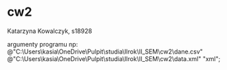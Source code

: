 # cw2
Katarzyna Kowalczyk, s18928

argumenty programu np:
 @"C:\Users\kasia\OneDrive\Pulpit\studia\IIrok\II_SEM\cw2\dane.csv" @"C:\Users\kasia\OneDrive\Pulpit\studia\IIrok\II_SEM\cw2\data.xml" "xml";
